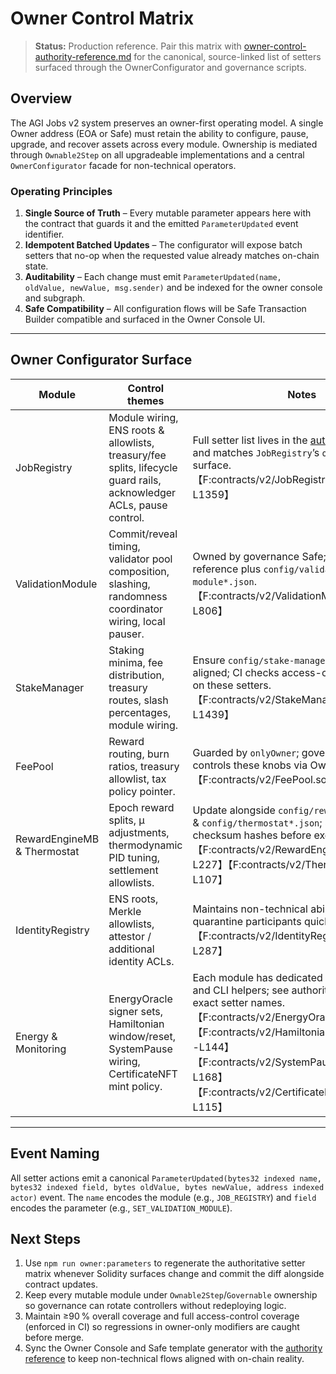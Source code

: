 # Owner Control Matrix

> **Status:** Production reference. Pair this matrix with
> [owner-control-authority-reference.md](owner-control-authority-reference.md)
> for the canonical, source-linked list of setters surfaced through the
> OwnerConfigurator and governance scripts.

## Overview

The AGI Jobs v2 system preserves an owner-first operating model. A single Owner address (EOA or Safe) must retain the ability to configure, pause, upgrade, and recover assets across every module. Ownership is mediated through `Ownable2Step` on all upgradeable implementations and a central `OwnerConfigurator` facade for non-technical operators.

### Operating Principles

1. **Single Source of Truth** – Every mutable parameter appears here with the contract that guards it and the emitted `ParameterUpdated` event identifier.
2. **Idempotent Batched Updates** – The configurator will expose batch setters that no-op when the requested value already matches on-chain state.
3. **Auditability** – Each change must emit `ParameterUpdated(name, oldValue, newValue, msg.sender)` and be indexed for the owner console and subgraph.
4. **Safe Compatibility** – All configuration flows will be Safe Transaction Builder compatible and surfaced in the Owner Console UI.

---

## Owner Configurator Surface

| Module | Control themes | Notes |
| ------ | -------------- | ----- |
| JobRegistry | Module wiring, ENS roots & allowlists, treasury/fee splits, lifecycle guard rails, acknowledger ACLs, pause control. | Full setter list lives in the [authority reference](owner-control-authority-reference.md) and matches `JobRegistry`’s `onlyGovernance` surface.【F:contracts/v2/JobRegistry.sol†L1096-L1359】 |
| ValidationModule | Commit/reveal timing, validator pool composition, slashing, randomness coordinator wiring, local pauser. | Owned by governance Safe; see the authority reference plus `config/validation-module*.json`.【F:contracts/v2/ValidationModule.sol†L254-L806】 |
| StakeManager | Staking minima, fee distribution, treasury routes, slash percentages, module wiring. | Ensure `config/stake-manager*.json` stays aligned; CI checks access-control coverage on these setters.【F:contracts/v2/StakeManager.sol†L720-L1439】 |
| FeePool | Reward routing, burn ratios, treasury allowlist, tax policy pointer. | Guarded by `onlyOwner`; governance Safe controls these knobs via OwnerConfigurator.【F:contracts/v2/FeePool.sol†L154-L441】 |
| RewardEngineMB & Thermostat | Epoch reward splits, μ adjustments, thermodynamic PID tuning, settlement allowlists. | Update alongside `config/reward-engine*.json` & `config/thermostat*.json`; scripts enforce checksum hashes before execution.【F:contracts/v2/RewardEngineMB.sol†L112-L227】【F:contracts/v2/Thermostat.sol†L52-L107】 |
| IdentityRegistry | ENS roots, Merkle allowlists, attestor / additional identity ACLs. | Maintains non-technical ability to onboard or quarantine participants quickly.【F:contracts/v2/IdentityRegistry.sol†L161-L287】 |
| Energy & Monitoring | EnergyOracle signer sets, Hamiltonian window/reset, SystemPause wiring, CertificateNFT mint policy. | Each module has dedicated JSON manifests and CLI helpers; see authority reference for exact setter names.【F:contracts/v2/EnergyOracle.sol†L21-L57】【F:contracts/v2/HamiltonianMonitor.sol†L38-L144】【F:contracts/v2/SystemPause.sol†L16-L168】【F:contracts/v2/CertificateNFT.sol†L41-L115】 |

---

## Event Naming

All setter actions emit a canonical `ParameterUpdated(bytes32 indexed name, bytes32 indexed field, bytes oldValue, bytes newValue, address indexed actor)` event. The `name` encodes the module (e.g., `JOB_REGISTRY`) and `field` encodes the parameter (e.g., `SET_VALIDATION_MODULE`).

## Next Steps

1. Use `npm run owner:parameters` to regenerate the authoritative setter matrix whenever Solidity surfaces change and commit the diff alongside contract updates.
2. Keep every mutable module under `Ownable2Step`/`Governable` ownership so governance can rotate controllers without redeploying logic.
3. Maintain ≥90 % overall coverage and full access-control coverage (enforced in CI) so regressions in owner-only modifiers are caught before merge.
4. Sync the Owner Console and Safe template generator with the [authority reference](owner-control-authority-reference.md) to keep non-technical flows aligned with on-chain reality.

